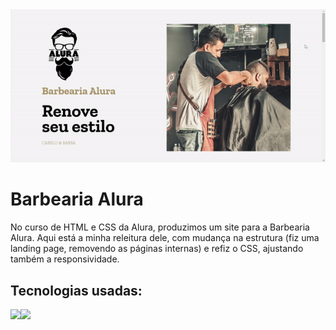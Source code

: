 <img src="https://github.com/amandisleite/barbearia-alura/blob/master/barbeariaalura-site.gif" />

# Barbearia Alura

No curso de HTML e CSS da Alura, produzimos um site para a Barbearia Alura.
Aqui está a minha releitura dele, com mudança na estrutura (fiz uma landing page, removendo as páginas internas) e refiz o CSS, ajustando também a responsividade.

## Tecnologias usadas:

<img src="https://cdn.jsdelivr.net/gh/devicons/devicon/icons/css3/css3-plain-wordmark.svg" width="40px" height="auto" /><img src="https://cdn.jsdelivr.net/gh/devicons/devicon/icons/html5/html5-plain-wordmark.svg" width="40px" height="auto"  />

